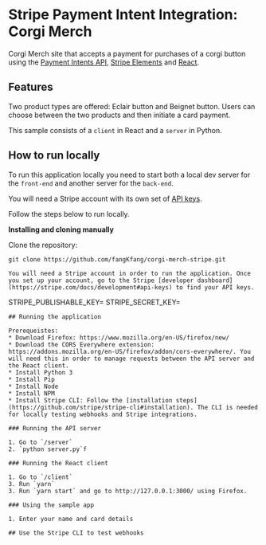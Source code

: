 # Stripe Payment Intent Integration: Corgi Merch 

Corgi Merch site that accepts a payment for purchases of a corgi button using the [Payment Intents API](https://stripe.com/docs/payments/payment-intents), [Stripe Elements](https://stripe.com/payments/elements) and [React](https://reactjs.org/).

## Features

Two product types are offered: Eclair button and Beignet button. Users can choose between the two products and then initiate a card payment. 

This sample consists of a `client` in React and a `server` in Python.

## How to run locally

To run this application locally you need to start both a local dev server for the `front-end` and another server for the `back-end`.

You will need a Stripe account with its own set of [API keys](https://stripe.com/docs/development#api-keys).

Follow the steps below to run locally.

**Installing and cloning manually**

Clone the repository: 

```
git clone https://github.com/fangKfang/corgi-merch-stripe.git
```
```
You will need a Stripe account in order to run the application. Once you set up your account, go to the Stripe [developer dashboard](https://stripe.com/docs/development#api-keys) to find your API keys.
```
STRIPE_PUBLISHABLE_KEY=<replace-with-your-publishable-key>
STRIPE_SECRET_KEY=<replace-with-your-secret-key>
```
## Running the application

Prerequeistes: 
* Download Firefox: https://www.mozilla.org/en-US/firefox/new/
* Download the CORS Everywhere extension: https://addons.mozilla.org/en-US/firefox/addon/cors-everywhere/. You will need this in order to manage requests between the API server and the React client. 
* Install Python 3 
* Install Pip 
* Install Node 
* Install NPM 
* Install Stripe CLI: Follow the [installation steps](https://github.com/stripe/stripe-cli#installation). The CLI is needed for locally testing webhooks and Stripe integrations.

### Running the API server

1. Go to `/server`
2. `python server.py`f

### Running the React client

1. Go to `/client`
3. Run `yarn`
3. Run `yarn start` and go to http://127.0.0.1:3000/ using Firefox. 

### Using the sample app

1. Enter your name and card details

## Use the Stripe CLI to test webhooks
